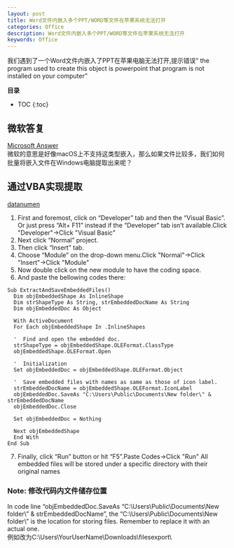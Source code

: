 ```yaml
---
layout: post
title: Word文件内嵌入多个PPT/WORD等文件在苹果系统无法打开
categories: Office
description: Word文件内嵌入多个PPT/WORD等文件在苹果系统无法打开
keywords: Office
---
```




我们遇到了一个Word文件内嵌入了PPT在苹果电脑无法打开,提示错误“
the program used to create this object is powerpoint that program is not installed on your computer”


**目录**

* TOC
{:toc}

## 微软答复
[Microsoft Answer](https://answers.microsoft.com/en-us/mac/forum/macoffice2016-macpowerpoint/problem-embedding-a-powerpoint-object-in-a-word/3831445c-5bf3-4af0-aa99-2530748e7753?auth=1)  
微软的意思是好像macOS上不支持这类型嵌入，那么如果文件比较多，我们如何批量将嵌入文件在Windows电脑提取出来呢？  



## 通过VBA实现提取
[datanumen](https://www.datanumen.com/blogs/2-quick-ways-extract-ms-office-files-embedded-word-document/)  
  
1. First and foremost, click on “Developer” tab and then the “Visual Basic”. Or just press “Alt+ F11” instead if the “Developer” tab isn’t available.Click "Developer"->Click "Visual Basic"
2. Next click “Normal” project.
3. Then click “Insert” tab.
4. Choose “Module” on the drop-down menu.Click "Normal"->Click "Insert"->Click "Module"
5. Now double click on the new module to have the coding space.
6. And paste the bellowing codes there:

```
Sub ExtractAndSaveEmbeddedFiles()
  Dim objEmbeddedShape As InlineShape
  Dim strShapeType As String, strEmbeddedDocName As String
  Dim objEmbeddedDoc As Object
 
  With ActiveDocument
  For Each objEmbeddedShape In .InlineShapes
 
  '  Find and open the embedded doc.
  strShapeType = objEmbeddedShape.OLEFormat.ClassType
  objEmbeddedShape.OLEFormat.Open
 
  '  Initialization
  Set objEmbeddedDoc = objEmbeddedShape.OLEFormat.Object
 
  '  Save embedded files with names as same as those of icon label. 
  strEmbeddedDocName = objEmbeddedShape.OLEFormat.IconLabel
  objEmbeddedDoc.SaveAs "C:\Users\Public\Documents\New folder\" & strEmbeddedDocName
  objEmbeddedDoc.Close
 
  Set objEmbeddedDoc = Nothing
 
  Next objEmbeddedShape
  End With
End Sub
```  
  
7. Finally, click “Run” button or hit “F5”.Paste Codes->Click "Run"
All embedded files will be stored under a specific directory with their original names
  
### Note: 修改代码内文件储存位置
In code line “objEmbeddedDoc.SaveAs “C:\Users\Public\Documents\New folder\” & strEmbeddedDocName”, the “C:\Users\Public\Documents\New folder\” is the location for storing files. Remember to replace it with an actual one.  
例如改为C:\Users\YourUserName\Downloads\filesexport\